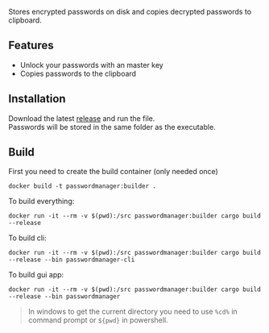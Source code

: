 Stores encrypted passwords on disk and copies decrypted passwords to clipboard.


## Features
* Unlock your passwords with an master key
* Copies passwords to the clipboard


## Installation
Download the latest [release](https://github.com/SillySyx/password-manager/releases) and run the file.  
Passwords will be stored in the same folder as the executable.


## Build
First you need to create the build container (only needed once)
```
docker build -t passwordmanager:builder .
```

To build everything:
```
docker run -it --rm -v $(pwd):/src passwordmanager:builder cargo build --release
```

To build cli:
```
docker run -it --rm -v $(pwd):/src passwordmanager:builder cargo build --release --bin passwordmanager-cli
```

To build gui app:
```
docker run -it --rm -v $(pwd):/src passwordmanager:builder cargo build --release --bin passwordmanager
```


> In windows to get the current directory you need to use `%cd%` in command prompt or `${pwd}` in powershell.